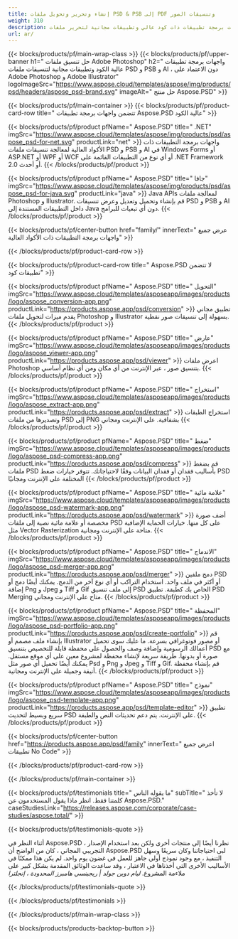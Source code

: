 ```yaml
---
title: إنشاء وتحرير وتحويل ملفات PSD & PSB إلى PDF وتنسيقات الصور
weight: 310
description: واجهات برمجة تطبيقات ذات كود عالي وتطبيقات مجانية لتحرير ملفات Photoshop. القدرة على تحديث خصائص الطبقة ، إضافة علامات مائية التدوير مقياس Flip Crop Dithering Raster Conversion.
url: ar/
---
```


{{< blocks/products/pf/main-wrap-class >}}
{{< blocks/products/pf/upper-banner h1=" حل تنسيق ملفات Adobe Photoshop" h2=" واجهات برمجة تطبيقات عالية الكود وتطبيقات مجانية لتنسيقات ملفات PSD و PSB و AI ، دون الاعتماد على Adobe Photoshop و Adobe Illustrator" logoImageSrc="https://www.aspose.cloud/templates/aspose/img/products/psd/headers/aspose_psd-brand.svg" imageAlt=" حل منتج Aspose.PSD" >}}

{{< blocks/products/pf/main-container >}}
{{< blocks/products/pf/product-card-row title=" تتضمن واجهات برمجة تطبيقات Aspose.PSD عالية الكود" >}}

{{< blocks/products/pf/product pfName=" Aspose.PSD" title=" .NET" imgSrc="https://www.aspose.cloud/templates/aspose/img/products/psd/aspose_psd-for-net.svg" productLink="net" >}}
واجهات برمجة التطبيقات ذات الأكواد العالية لمعالجة تنسيقات ملفات PSD و PSB و AI في Windows Forms أو ASP.NET أو WPF أو WCF أو أي نوع من التطبيقات القائمة على .NET Framework 2.0 أو أحدث.
{{< /blocks/products/pf/product >}}

{{< blocks/products/pf/product pfName=" Aspose.PSD" title=" جافا" imgSrc="https://www.aspose.cloud/templates/aspose/img/products/psd/aspose_psd-for-java.svg" productLink="java" >}}
Java APIs لمعالجة ملفات Photoshop و Illustrator. قم بإنشاء وتحميل وتعديل وعرض تنسيقات PSD و PSB و AI داخل التطبيقات المستندة إلى Java دون أي تبعيات للبرامج.
{{< /blocks/products/pf/product >}}

{{< blocks/products/pf/center-button href="family/" innerText=" عرض جميع واجهات برمجة التطبيقات ذات الأكواد العالية" >}}

{{< /blocks/products/pf/product-card-row >}}

{{< blocks/products/pf/product-card-row title=" Aspose.PSD لا تتضمن تطبيقات كود" >}}

{{< blocks/products/pf/product pfName=" Aspose.PSD" title=" التحويل" imgSrc="https://www.aspose.cloud/templates/asposeapp/images/products/logo/aspose_conversion-app.png" productLink="https://products.aspose.app/psd/conversion" >}}
تطبيق مجاني يقدم ميزات لتحويل ملفات Photoshop و Illustrator بسهولة إلى تنسيقات صور نقطية.
{{< /blocks/products/pf/product >}}

{{< blocks/products/pf/product pfName=" Aspose.PSD" title=" عارض" imgSrc="https://www.aspose.cloud/templates/asposeapp/images/products/logo/aspose_viewer-app.png" productLink="https://products.aspose.app/psd/viewer" >}}
اعرض ملفات Photoshop بتنسيق صور ، عبر الإنترنت من أي مكان ومن أي نظام أساسي.
{{< /blocks/products/pf/product >}}

{{< blocks/products/pf/product pfName=" Aspose.PSD" title=" استخراج" imgSrc="https://www.aspose.cloud/templates/asposeapp/images/products/logo/aspose_extract-app.png" productLink="https://products.aspose.app/psd/extract" >}}
استخراج الطبقات وتصديرها من ملفات PSD إلى PNG بشفافية. على الإنترنت ومجاني
{{< /blocks/products/pf/product >}}

{{< blocks/products/pf/product pfName=" Aspose.PSD" title=" ضغط" imgSrc="https://www.aspose.cloud/templates/asposeapp/images/products/logo/aspose_psd-compress-app.png" productLink="https://products.aspose.app/psd/compress" >}}
قم بضغط ملفات PSD بأساليب فقدان أو فقدان البيانات وفقًا لاحتياجاتك. تتوفر خيارات ضغط PSD المختلفة على الإنترنت ومجانيًا
{{< /blocks/products/pf/product >}}

{{< blocks/products/pf/product pfName=" Aspose.PSD" title=" علامة مائية" imgSrc="https://www.aspose.cloud/templates/asposeapp/images/products/logo/aspose_psd-watermark-app.png" productLink="https://products.aspose.app/psd/watermark" >}}
أضف صورة مخصصة أو علامة مائية نصية إلى ملفات PSD على كل منها. خيارات الحماية الإضافية مثل Vector Rasterization متاحة على الإنترنت ومجانية.
{{< /blocks/products/pf/product >}}

{{< blocks/products/pf/product pfName=" Aspose.PSD" title=" الاندماج" imgSrc="https://www.aspose.cloud/templates/asposeapp/images/products/logo/aspose_psd-merger-app.png" productLink="https://products.aspose.app/psd/merger" >}}
دمج ملفين PSD أو أكثر في ملف واحد. استخدام التراكب أو أي نوع آخر من الدمج. يمكنك أيضًا دمج أو إضافة Png و Jpeg و Tiff و Gif إلى ملف تنسيق PSD الخاص بك كطبقة. تطبيق PSD Merging متاح على الإنترنت ومجاني.
{{< /blocks/products/pf/product >}}

{{< blocks/products/pf/product pfName=" Aspose.PSD" title=" المحفظة" imgSrc="https://www.aspose.cloud/templates/asposeapp/images/products/logo/aspose_psd-portfolio-app.png" productLink="https://products.aspose.app/psd/create-portfolio" >}}
قم بإنشاء ملف مصمم أو Illustrator أو مصور فوتوغرافي بسرعة. ما عليك سوى تحميل أعمالك الرسومية وإضافة وصف والحصول على محفظة قابلة للتخصيص بتنسيق PSD مع صورة أو بدونها. طريقة سريعة لإنشاء محفظة لمشروع معين على أي موقع مستقل. يمكنك أيضًا تحميل أي صور مثل Psd و Png و Jpeg و Tiff و Gif. قم بإنشاء محفظة أنيقة وجميلة على الإنترنت ومجانية.
{{< /blocks/products/pf/product >}}

{{< blocks/products/pf/product pfName=" Aspose.PSD" title=" نموذج" imgSrc="https://www.aspose.cloud/templates/asposeapp/images/products/logo/aspose_psd-template-app.png" productLink="https://products.aspose.app/psd/template-editor" >}}
تطبيق سريع وبسيط لتحديث PSD على الإنترنت. يتم دعم تحديثات النص والطبقة.
{{< /blocks/products/pf/product >}}

{{< blocks/products/pf/center-button href="https://products.aspose.app/psd/family" innerText=" اعرض جميع تطبيقات No Code" >}}

{{< /blocks/products/pf/product-card-row >}}

{{< /blocks/products/pf/main-container >}}

{{< blocks/products/pf/testimonials title=" ما يقوله الناس" subTitle=" لا تأخذ كلمتنا فقط. انظر ماذا يقول المستخدمون عن Aspose.PSD." caseStudiesLink="https://releases.aspose.com/corporate/case-studies/aspose.total/" >}}

{{< blocks/products/pf/testimonials-quote >}}
<p class="first">
 أثناء النظر في Aspose.PSD ، نظرنا أيضًا إلى منتجات أخرى ولكن بعد استخدام الإصدار التجريبي المجاني ، كان من الواضح أن Aspose.PSD لبى احتياجاتنا وكان سريعًا وسهل التنفيذ ، مع وجود نموذج أولي جاهز للعمل في غضون يوم واحد. لم يكن هذا ممكنًا في الأساليب الأخرى التي أخذناها في الاعتبار ، وقد ساعدت الوثائق المقدمة بشكل كبير على ملاءمة المشروع.
 <em>
  ليام دوين جولد | ريجينسي هامبرز المحدودة ، إنجلترا
 </em>
</p>

{{< /blocks/products/pf/testimonials-quote >}}

{{< /blocks/products/pf/testimonials >}}

{{< /blocks/products/pf/main-wrap-class >}}

{{< blocks/products/products-backtop-button >}}
